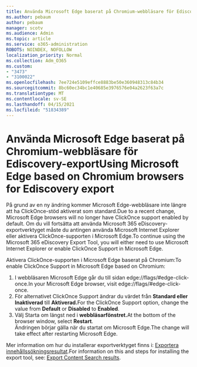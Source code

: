 ```yaml
---
title: Använda Microsoft Edge baserat på Chromium-webbläsare för Ediscovery-export
ms.author: pebaum
author: pebaum
manager: scotv
ms.audience: Admin
ms.topic: article
ms.service: o365-administration
ROBOTS: NOINDEX, NOFOLLOW
localization_priority: Normal
ms.collection: Adm_O365
ms.custom:
- "3473"
- "3100022"
ms.openlocfilehash: 7ee724e5109effce8883be50e360948313c84b34
ms.sourcegitcommit: 8bc60ec34bc1e40685e3976576e04a2623f63a7c
ms.translationtype: MT
ms.contentlocale: sv-SE
ms.lasthandoff: 04/15/2021
ms.locfileid: "51834389"
---
```

# <a name="using-microsoft-edge-based-on-chromium-browsers-for-ediscovery-export"></a><span data-ttu-id="ebfe6-102">Använda Microsoft Edge baserat på Chromium-webbläsare för Ediscovery-export</span><span class="sxs-lookup"><span data-stu-id="ebfe6-102">Using Microsoft Edge based on Chromium browsers for Ediscovery export</span></span>

<span data-ttu-id="ebfe6-103">På grund av en ny ändring kommer Microsoft Edge-webbläsare inte längre att ha ClickOnce-stöd aktiverat som standard.</span><span class="sxs-lookup"><span data-stu-id="ebfe6-103">Due to a recent change, Microsoft Edge browsers will no longer have ClickOnce support enabled by default.</span></span> <span data-ttu-id="ebfe6-104">Om du vill fortsätta att använda Microsoft 365 eDiscovery-exportverktyget måste du antingen använda Microsoft Internet Explorer eller aktivera ClickOnce-supporten i Microsoft Edge.</span><span class="sxs-lookup"><span data-stu-id="ebfe6-104">To continue using the Microsoft 365 eDiscovery Export Tool, you will either need to use Microsoft Internet Explorer or enable ClickOnce Support in Microsoft Edge.</span></span> 

<span data-ttu-id="ebfe6-105">Aktivera ClickOnce-supporten i Microsoft Edge baserat på Chromium:</span><span class="sxs-lookup"><span data-stu-id="ebfe6-105">To enable ClickOnce Support in Microsoft Edge based on Chromium:</span></span> 
1. <span data-ttu-id="ebfe6-106">I webbläsaren Microsoft Edge går du till sidan edge://flags/#edge-click-once.</span><span class="sxs-lookup"><span data-stu-id="ebfe6-106">In your Microsoft Edge browser, visit edge://flags/#edge-click-once.</span></span>
2. <span data-ttu-id="ebfe6-107">För alternativet ClickOnce Support ändrar du värdet från **Standard eller** **Inaktiverad** till **Aktiverad.**</span><span class="sxs-lookup"><span data-stu-id="ebfe6-107">For the ClickOnce Support option, change the value from **Default** or **Disabled** to **Enabled**.</span></span> 
3. <span data-ttu-id="ebfe6-108">Välj Starta om längst ned i **webbläsarfönstret.**</span><span class="sxs-lookup"><span data-stu-id="ebfe6-108">At the bottom of the browser window, select **Restart**.</span></span> <br>
 <span data-ttu-id="ebfe6-109">Ändringen börjar gälla när du startat om Microsoft Edge.</span><span class="sxs-lookup"><span data-stu-id="ebfe6-109">The change will take effect after restarting Microsoft Edge.</span></span> 

<span data-ttu-id="ebfe6-110">Mer information om hur du installerar exportverktyget finns i: [ Exportera innehållssökningsresultat](https://docs.microsoft.com/microsoft-365/compliance/export-search-results).</span><span class="sxs-lookup"><span data-stu-id="ebfe6-110">For information on this and steps for installing the  export tool, see: [ Export Content Search results](https://docs.microsoft.com/microsoft-365/compliance/export-search-results).</span></span>